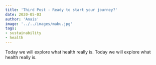 ```yaml
---
title: 'Third Post - Ready to start your journey?'
date: 2020-05-03
author: 'Anais'
image: '../../images/mabu.jpg'
tags:
- sustainability
- health
---
```


Today we will explore what health really is. Today we will explore what health really is.